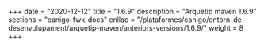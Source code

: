 +++
date        = "2020-12-12"
title       = "1.6.9"
description = "Arquetip maven 1.6.9"
sections    = "canigo-fwk-docs"
enllac		= "/plataformes/canigo/entorn-de-desenvolupament/arquetip-maven/anteriors-versions/1.6.9/"
weight		= 8
+++
